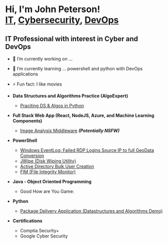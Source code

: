<h1>Hi, I'm John Peterson! <br/><a href="https://github.com/johnpeterson4990/">IT</a>, <a href="https://www.linkedin.com/in/johnpeterson-4990/">Cybersecurity</a>, <a href="https://www.youtube.com/c/joshmadakor">DevOps</a></h1>

<h2>IT Professional with interest in Cyber and DevOps</h2>


- 🔭 I’m currently working on ... 
- 🌱 I’m currently learning ... powershell and python with DevOps applications 
- ⚡ Fun fact: I like movies


- <b>Data Structures and Algorithms Practice (AlgoExpert)</b>
  - [Praciting DS & Algos in Python](https://github.com/joshmadakor1/Algorithms-Practice)
- <b>Full Stack Web App (React, NodeJS, Azure, and Machine Learning Components)</b>
  - [Image Analysis Middleware](https://github.com/joshmadakor1/4chan-Image-Analysis-Middleware-C964) <b><i>(Potentially NSFW)</b></i>
- <b>PowerShell</b>
  - [Windows EventLog: Failed RDP Logins Source IP to full GeoData Conversion](https://github.com/joshmadakor1/Sentinel-Lab)
  - [JWipe (Disk Wiping Utility)](https://github.com/joshmadakor1/Jwipe.PowerShell)
  - [Active Directory Bulk User Creation](https://github.com/joshmadakor1/AD_PS)
  - [FIM (File Integrity Monitor)](https://github.com/joshmadakor1/PowerShell-Integrity-FIM)
- <b>Java - Object Oriented Programming</b>
  - Good How are You Game: 
- <b>Python</b>
  - [Package Delivery Application (Datastructures and Algorithms Demo)](https://github.com/joshmadakor1/Package-Delivery-Pathfinding-Algorithm)
- <b>Certifications</b>
  - Comptia Security+
  - Google Cyber Security

